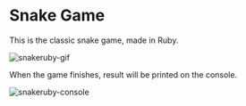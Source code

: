 # Snake Game

This is the classic snake game, made in Ruby.

![snakeruby-gif](https://i.imgur.com/A0wq8Cn.gif "snakeruby-gif")

When the game finishes, result will be printed on the console.

![snakeruby-console](https://i.imgur.com/5kTqSFp.png "snakeruby-console")